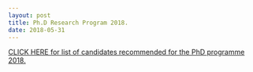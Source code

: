 ```yaml
---
layout: post
title: Ph.D Research Program 2018.
date: 2018-05-31
---
```


[CLICK HERE for list of candidates recommended for the PhD programme 2018.](http://math.iisc.ac.in/phd2018result.html)
